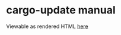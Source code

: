 # cargo-update manual
Viewable as rendered HTML [here](https://cdn.rawgit.com/nabijaczleweli/cargo-update/man/cargo-install-update.1.html)
